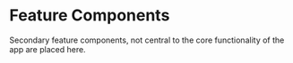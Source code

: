 # Feature Components

Secondary feature components, not central to the core functionality of the app are placed here.
